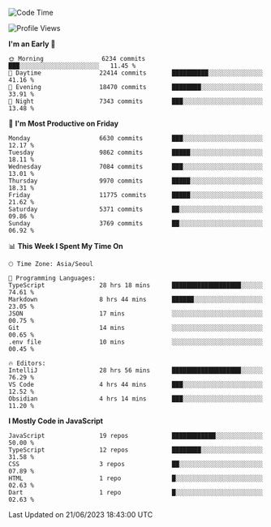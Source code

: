 <!--START_SECTION:waka-->
![Code Time](http://img.shields.io/badge/Code%20Time-5%2C055%20hrs%208%20mins-blue)

![Profile Views](http://img.shields.io/badge/Profile%20Views-0-blue)

**I'm an Early 🐤** 

```text
🌞 Morning                6234 commits        ███░░░░░░░░░░░░░░░░░░░░░░   11.45 % 
🌆 Daytime                22414 commits       ██████████░░░░░░░░░░░░░░░   41.16 % 
🌃 Evening                18470 commits       ████████░░░░░░░░░░░░░░░░░   33.91 % 
🌙 Night                  7343 commits        ███░░░░░░░░░░░░░░░░░░░░░░   13.48 % 
```
📅 **I'm Most Productive on Friday** 

```text
Monday                   6630 commits        ███░░░░░░░░░░░░░░░░░░░░░░   12.17 % 
Tuesday                  9862 commits        █████░░░░░░░░░░░░░░░░░░░░   18.11 % 
Wednesday                7084 commits        ███░░░░░░░░░░░░░░░░░░░░░░   13.01 % 
Thursday                 9970 commits        █████░░░░░░░░░░░░░░░░░░░░   18.31 % 
Friday                   11775 commits       █████░░░░░░░░░░░░░░░░░░░░   21.62 % 
Saturday                 5371 commits        ██░░░░░░░░░░░░░░░░░░░░░░░   09.86 % 
Sunday                   3769 commits        ██░░░░░░░░░░░░░░░░░░░░░░░   06.92 % 
```


📊 **This Week I Spent My Time On** 

```text
🕑︎ Time Zone: Asia/Seoul

💬 Programming Languages: 
TypeScript               28 hrs 18 mins      ███████████████████░░░░░░   74.61 % 
Markdown                 8 hrs 44 mins       ██████░░░░░░░░░░░░░░░░░░░   23.05 % 
JSON                     17 mins             ░░░░░░░░░░░░░░░░░░░░░░░░░   00.75 % 
Git                      14 mins             ░░░░░░░░░░░░░░░░░░░░░░░░░   00.65 % 
.env file                10 mins             ░░░░░░░░░░░░░░░░░░░░░░░░░   00.45 % 

🔥 Editors: 
IntelliJ                 28 hrs 56 mins      ███████████████████░░░░░░   76.29 % 
VS Code                  4 hrs 44 mins       ███░░░░░░░░░░░░░░░░░░░░░░   12.52 % 
Obsidian                 4 hrs 14 mins       ███░░░░░░░░░░░░░░░░░░░░░░   11.20 % 
```

**I Mostly Code in JavaScript** 

```text
JavaScript               19 repos            ████████████░░░░░░░░░░░░░   50.00 % 
TypeScript               12 repos            ████████░░░░░░░░░░░░░░░░░   31.58 % 
CSS                      3 repos             ██░░░░░░░░░░░░░░░░░░░░░░░   07.89 % 
HTML                     1 repo              █░░░░░░░░░░░░░░░░░░░░░░░░   02.63 % 
Dart                     1 repo              █░░░░░░░░░░░░░░░░░░░░░░░░   02.63 % 
```




 Last Updated on 21/06/2023 18:43:00 UTC
<!--END_SECTION:waka-->
